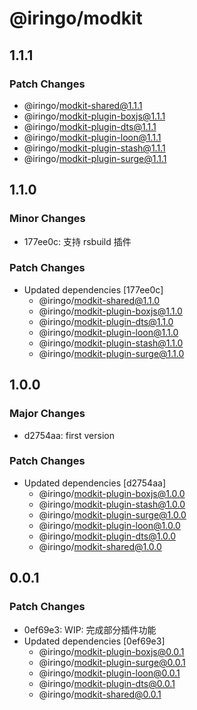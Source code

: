 # @iringo/modkit

## 1.1.1

### Patch Changes

- @iringo/modkit-shared@1.1.1
- @iringo/modkit-plugin-boxjs@1.1.1
- @iringo/modkit-plugin-dts@1.1.1
- @iringo/modkit-plugin-loon@1.1.1
- @iringo/modkit-plugin-stash@1.1.1
- @iringo/modkit-plugin-surge@1.1.1

## 1.1.0

### Minor Changes

- 177ee0c: 支持 rsbuild 插件

### Patch Changes

- Updated dependencies [177ee0c]
  - @iringo/modkit-shared@1.1.0
  - @iringo/modkit-plugin-boxjs@1.1.0
  - @iringo/modkit-plugin-dts@1.1.0
  - @iringo/modkit-plugin-loon@1.1.0
  - @iringo/modkit-plugin-stash@1.1.0
  - @iringo/modkit-plugin-surge@1.1.0

## 1.0.0

### Major Changes

- d2754aa: first version

### Patch Changes

- Updated dependencies [d2754aa]
  - @iringo/modkit-plugin-boxjs@1.0.0
  - @iringo/modkit-plugin-stash@1.0.0
  - @iringo/modkit-plugin-surge@1.0.0
  - @iringo/modkit-plugin-loon@1.0.0
  - @iringo/modkit-plugin-dts@1.0.0
  - @iringo/modkit-shared@1.0.0

## 0.0.1

### Patch Changes

- 0ef69e3: WIP: 完成部分插件功能
- Updated dependencies [0ef69e3]
  - @iringo/modkit-plugin-boxjs@0.0.1
  - @iringo/modkit-plugin-surge@0.0.1
  - @iringo/modkit-plugin-loon@0.0.1
  - @iringo/modkit-plugin-dts@0.0.1
  - @iringo/modkit-shared@0.0.1
